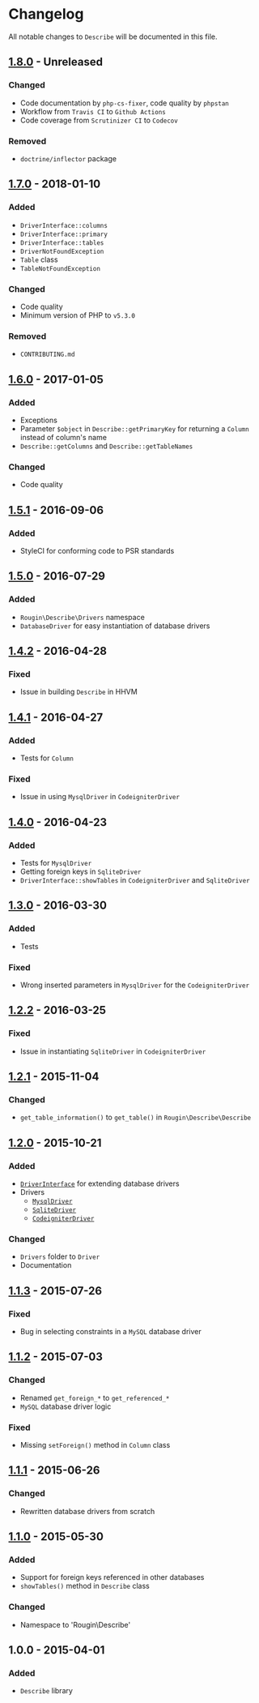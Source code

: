 # Changelog

All notable changes to `Describe` will be documented in this file.

## [1.8.0](https://github.com/rougin/describe/compare/v1.7.0...v1.8.0) - Unreleased

### Changed
- Code documentation by `php-cs-fixer`, code quality by `phpstan`
- Workflow from `Travis CI` to `Github Actions`
- Code coverage from `Scrutinizer CI` to `Codecov`

### Removed
- `doctrine/inflector` package

## [1.7.0](https://github.com/rougin/describe/compare/v1.6.0...v1.7.0) - 2018-01-10

### Added
- `DriverInterface::columns`
- `DriverInterface::primary`
- `DriverInterface::tables`
- `DriverNotFoundException`
- `Table` class
- `TableNotFoundException`

### Changed
- Code quality
- Minimum version of PHP to `v5.3.0`

### Removed
- `CONTRIBUTING.md`

## [1.6.0](https://github.com/rougin/describe/compare/v1.5.1...v1.6.0) - 2017-01-05

### Added
- Exceptions
- Parameter `$object` in `Describe::getPrimaryKey` for returning a `Column` instead of column's name
- `Describe::getColumns` and `Describe::getTableNames`

### Changed
- Code quality

## [1.5.1](https://github.com/rougin/describe/compare/v1.5.0...v1.5.1) - 2016-09-06

### Added
- StyleCI for conforming code to PSR standards

## [1.5.0](https://github.com/rougin/describe/compare/v1.4.2...v1.5.0) - 2016-07-29

### Added
- `Rougin\Describe\Drivers` namespace
- `DatabaseDriver` for easy instantiation of database drivers

## [1.4.2](https://github.com/rougin/describe/compare/v1.4.1...v1.4.2) - 2016-04-28

### Fixed
- Issue in building `Describe` in HHVM

## [1.4.1](https://github.com/rougin/describe/compare/v1.4.0...v1.4.1) - 2016-04-27

### Added
- Tests for `Column`

### Fixed
- Issue in using `MysqlDriver` in `CodeigniterDriver`

## [1.4.0](https://github.com/rougin/describe/compare/v1.3.0...v1.4.0) - 2016-04-23

### Added
- Tests for `MysqlDriver`
- Getting foreign keys in `SqliteDriver`
- `DriverInterface::showTables` in `CodeigniterDriver` and `SqliteDriver`

## [1.3.0](https://github.com/rougin/describe/compare/v1.2.2...v1.3.0) - 2016-03-30

### Added
- Tests

### Fixed
- Wrong inserted parameters in `MysqlDriver` for the `CodeigniterDriver`

## [1.2.2](https://github.com/rougin/describe/compare/v1.2.1...v1.2.2) - 2016-03-25

### Fixed
- Issue in instantiating `SqliteDriver` in `CodeigniterDriver`

## [1.2.1](https://github.com/rougin/describe/compare/v1.2.0...v1.2.1) - 2015-11-04

### Changed
- `get_table_information()` to `get_table()` in `Rougin\Describe\Describe`

## [1.2.0](https://github.com/rougin/describe/compare/v1.1.3...v1.2.0) - 2015-10-21

### Added
- [`DriverInterface`](https://github.com/rougin/describe/blob/master/src/Driver/DriverInterface.php) for extending database drivers
- Drivers
    - [`MysqlDriver`](https://github.com/rougin/describe/blob/master/src/Driver/MysqlDriver.php)
    - [`SqliteDriver`](https://github.com/rougin/describe/blob/master/src/Driver/SqliteDriver.php)
    - [`CodeigniterDriver`](https://github.com/rougin/describe/blob/master/src/Driver/CodeigniterDriver.php)

### Changed
- `Drivers` folder to `Driver`
- Documentation

## [1.1.3](https://github.com/rougin/describe/compare/v1.1.2...v1.1.3) - 2015-07-26

### Fixed
- Bug in selecting constraints in a `MySQL` database driver

## [1.1.2](https://github.com/rougin/describe/compare/v1.1.1...v1.1.2) - 2015-07-03

### Changed
- Renamed `get_foreign_*` to `get_referenced_*`
- `MySQL` database driver logic

### Fixed
- Missing `setForeign()` method in `Column` class

## [1.1.1](https://github.com/rougin/describe/compare/v1.1.0...v1.1.1) - 2015-06-26

### Changed
- Rewritten database drivers from scratch

## [1.1.0](https://github.com/rougin/describe/compare/v1.0.0...v1.1.0) - 2015-05-30

### Added
- Support for foreign keys referenced in other databases
- `showTables()` method in `Describe` class

### Changed
- Namespace to 'Rougin\Describe'

## 1.0.0 - 2015-04-01

### Added
- `Describe` library